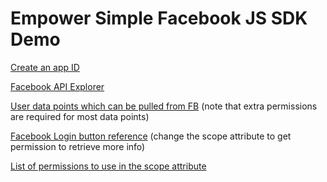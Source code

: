 Empower Simple Facebook JS SDK Demo
==========

[Create an app ID](https://developers.facebook.com/apps)

[Facebook API Explorer](https://developers.facebook.com/tools/explorer/)

[User data points which can be pulled from FB](https://developers.facebook.com/docs/reference/api/user/)
(note that extra permissions are required for most data points)

[Facebook Login button reference](https://developers.facebook.com/docs/reference/plugins/login/)
(change the scope attribute to get permission to retrieve more info)

[List of permissions to use in the scope attribute](https://developers.facebook.com/docs/reference/login/#permissions)
